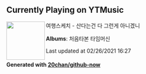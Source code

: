 ## Currently Playing on YTMusic

[<img align="left" width="100" src="https://lh3.googleusercontent.com/GMXu2htvmsBm0-ahKeF-Ng6J08HZqcDAwKav9HDiv75Lsh4d3nrMPk9v-mQEVrzs19rhLfUrRlUvhvI">](https://music.youtube.com/watch?v=KtxakrLjyK0)

여행스케치 - 산다는건 다 그런게 아니겠니

**Albums**: 처음타본 타임머신

Last updated at 02/26/2021 16:27

#### Generated with [20chan/github-now](https://github.com/20chan/github-now)


<!--
**20chan/20chan** is a ✨ _special_ ✨ repository because its `README.md` (this file) appears on your GitHub profile.

Here are some ideas to get you started:

- 🔭 I’m currently working on ...
- 🌱 I’m currently learning ...
- 👯 I’m looking to collaborate on ...
- 🤔 I’m looking for help with ...
- 💬 Ask me about ...
- 📫 How to reach me: ...
- 😄 Pronouns: ...
- ⚡ Fun fact: ...
-->

